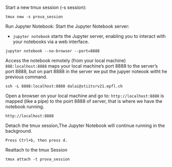 Start a new tmux session (-s session):
```
tmux new -s prova_session
```

Run Jupyter Notebook: Start the Jupyter Notebook server:
- `jupyter notebook` starts the Jupyter server, enabling you to interact with your notebooks via a web interface.
```
jupyter notebook --no-browser --port=8888
```

Access the notebook remotely (from your local machine)
`888:localhost:8888` maps your local machine’s port 8888 to the server’s port 8888, but on part 8888 in the server we put the jupyer noteook witht he previous command.
```
ssh -L 8888:localhost:8888 dalai@stiitsrv21.epfl.ch
```

Open a browser on your local machine and go to:
`http://localhost:8888` is mapped (like a pipe) to the poirt 8888 of server, that is where we have the notebook running.
```
http://localhost:8888
```

Detach the tmux session,The Jupyter Notebook will continue running in the background.
```
Press Ctrl+b, then press d.
```

Reattach to the tmux Session
```
tmux attach -t prova_session
```




